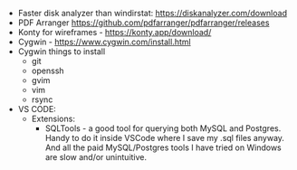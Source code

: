 * Faster disk analyzer than windirstat: https://diskanalyzer.com/download
* PDF Arranger https://github.com/pdfarranger/pdfarranger/releases
* Konty for wireframes - https://konty.app/download/
* Cygwin - https://www.cygwin.com/install.html
* Cygwin things to install
   * git
   * openssh
   * gvim
   * vim
   * rsync
* VS CODE:
    * Extensions:
        * SQLTools - a good tool for querying both MySQL and Postgres. Handy to do it inside VSCode where I save my .sql files anyway. And all the paid MySQL/Postgres tools I have tried on Windows are slow and/or unintuitive.
